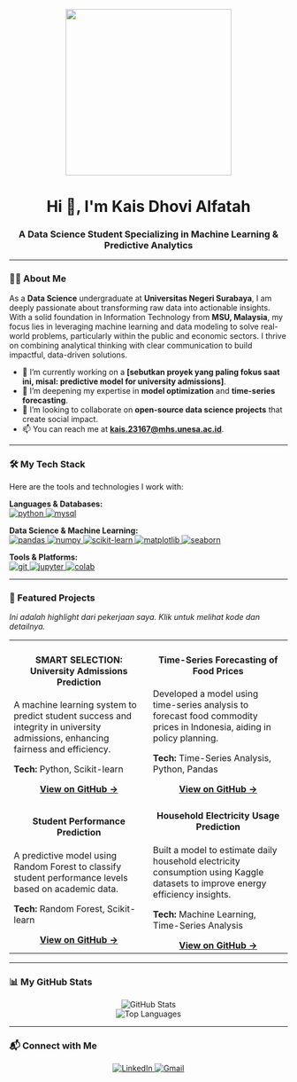 <div align="center">
  <img src="https://media.giphy.com/media/v1.Y2lkPTc5MGI3NjExd2JqbmZpb2E5Zm92NjgybGFhMjVzOWFqazJhcTJ1NGlxbWZnczV0biZlcD12MV9pbnRlcm5hbF9naWZfYnlfaWQmY3Q9Zw/qgQUggACpCjoMAgT37/giphy.gif" width="300"/>
  
  <h1 align="center">Hi 👋, I'm Kais Dhovi Alfatah</h1>
  <h3 align="center">A Data Science Student Specializing in Machine Learning & Predictive Analytics</h3>
</div>

---

### 👨‍💻 About Me

As a **Data Science** undergraduate at **Universitas Negeri Surabaya**, I am deeply passionate about transforming raw data into actionable insights. With a solid foundation in Information Technology from **MSU, Malaysia**, my focus lies in leveraging machine learning and data modeling to solve real-world problems, particularly within the public and economic sectors. I thrive on combining analytical thinking with clear communication to build impactful, data-driven solutions.

- 🔭 I’m currently working on a **[sebutkan proyek yang paling fokus saat ini, misal: predictive model for university admissions]**.
- 🌱 I’m deepening my expertise in **model optimization** and **time-series forecasting**.
- 👯 I’m looking to collaborate on **open-source data science projects** that create social impact.
- 📫 You can reach me at **kais.23167@mhs.unesa.ac.id**.

---

### 🛠️ My Tech Stack

Here are the tools and technologies I work with:

<p align="left">
  <strong>Languages & Databases:</strong><br>
  <a href="https://www.python.org" target="_blank" rel="noreferrer"> <img src="https://img.shields.io/badge/python-3670A0?style=for-the-badge&logo=python&logoColor=ffdd54" alt="python"/> </a>
  <a href="https://www.mysql.com/" target="_blank" rel="noreferrer"> <img src="https://img.shields.io/badge/mysql-4479A1?style=for-the-badge&logo=mysql&logoColor=white" alt="mysql"/> </a>
</p>

<p align="left">
  <strong>Data Science & Machine Learning:</strong><br>
  <a href="https://pandas.pydata.org/" target="_blank" rel="noreferrer"> <img src="https://img.shields.io/badge/pandas-%23150458.svg?style=for-the-badge&logo=pandas&logoColor=white" alt="pandas"/> </a>
  <a href="https://numpy.org/" target="_blank" rel="noreferrer"> <img src="https://img.shields.io/badge/numpy-%23013243.svg?style=for-the-badge&logo=numpy&logoColor=white" alt="numpy"/> </a>
  <a href="https://scikit-learn.org/" target="_blank" rel="noreferrer"> <img src="https://img.shields.io/badge/scikit--learn-%23F7931E.svg?style=for-the-badge&logo=scikit-learn&logoColor=white" alt="scikit-learn"/> </a>
  <a href="https://matplotlib.org/" target="_blank" rel="noreferrer"> <img src="https://img.shields.io/badge/matplotlib-%2311557c.svg?style=for-the-badge&logo=matplotlib&logoColor=white" alt="matplotlib"/> </a>
  <a href="https://seaborn.pydata.org/" target="_blank" rel="noreferrer"> <img src="https://img.shields.io/badge/seaborn-%234682B4.svg?style=for-the-badge&logo=seaborn&logoColor=white" alt="seaborn"/> </a>
</p>

<p align="left">
  <strong>Tools & Platforms:</strong><br>
  <a href="https://git-scm.com/" target="_blank" rel="noreferrer"> <img src="https://img.shields.io/badge/git-%23F05033.svg?style=for-the-badge&logo=git&logoColor=white" alt="git"/> </a>
  <a href="https://jupyter.org/" target="_blank" rel="noreferrer"> <img src="https://img.shields.io/badge/jupyter-%23F37626.svg?style=for-the-badge&logo=jupyter&logoColor=white" alt="jupyter"/> </a>
  <a href="https://colab.research.google.com/" target="_blank" rel="noreferrer"> <img src="https://img.shields.io/badge/google_colab-%23F9AB00.svg?style=for-the-badge&logo=google-colab&logoColor=black" alt="colab"/> </a>
</p>

---

### 🚀 Featured Projects

*Ini adalah highlight dari pekerjaan saya. Klik untuk melihat kode dan detailnya.*

<table>
<tr>
<td width="50%">
  <h4 align="center">SMART SELECTION: University Admissions Prediction</h4>
  <p>A machine learning system to predict student success and integrity in university admissions, enhancing fairness and efficiency.</p>
  <p><b>Tech:</b> Python, Scikit-learn</p>
  <div align="center">
    <a href="[LINK_REPOSITORI_PROYEK_INI]"><strong>View on GitHub →</strong></a>
  </div>
</td>
<td width="50%">
  <h4 align="center">Time-Series Forecasting of Food Prices</h4>
  <p>Developed a model using time-series analysis to forecast food commodity prices in Indonesia, aiding in policy planning.</p>
  <p><b>Tech:</b> Time-Series Analysis, Python, Pandas</p>
  <div align="center">
    <a href="[LINK_REPOSITORI_PROYEK_INI]"><strong>View on GitHub →</strong></a>
  </div>
</td>
</tr>
<tr>
<td width="50%">
  <h4 align="center">Student Performance Prediction</h4>
  <p>A predictive model using Random Forest to classify student performance levels based on academic data.</p>
  <p><b>Tech:</b> Random Forest, Scikit-learn</p>
  <div align="center">
    <a href="[LINK_REPOSITORI_PROYEK_INI]"><strong>View on GitHub →</strong></a>
  </div>
</td>
<td width="50%">
  <h4 align="center">Household Electricity Usage Prediction</h4>
  <p>Built a model to estimate daily household electricity consumption using Kaggle datasets to improve energy efficiency insights.</p>
  <p><b>Tech:</b> Machine Learning, Time-Series Analysis</p>
  <div align="center">
    <a href="[LINK_REPOSITORI_PROYEK_INI]"><strong>View on GitHub →</strong></a>
  </div>
</td>
</tr>
</table>

---

### 📊 My GitHub Stats

<div align="center">
  
<img src="https://github-readme-stats.vercel.app/api?username=YOUR_USERNAME&show_icons=true&theme=radical&hide_border=true&include_all_commits=true" alt="GitHub Stats" />
<br/>
<img src="https://github-readme-stats.vercel.app/api/top-langs/?username=YOUR_USERNAME&layout=compact&theme=radical&hide_border=true" alt="Top Languages" />

</div>

---

### 📬 Connect with Me

<p align="center">
  <a href="https://www.linkedin.com/in/kais-dhovi-alfatah-507162.283">
    <img src="https://img.shields.io/badge/linkedin-%230077B5.svg?style=for-the-badge&logo=linkedin&logoColor=white" alt="LinkedIn"/>
  </a>
  <a href="mailto:kais.23167@mhs.unesa.ac.id">
    <img src="https://img.shields.io/badge/gmail-%23D14836.svg?style=for-the-badge&logo=gmail&logoColor=white" alt="Gmail"/>
  </a>
</p>
